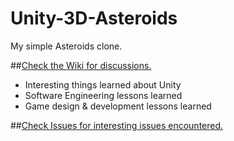 # Unity-3D-Asteroids
My simple Asteroids clone. 

##[Check the Wiki for discussions.](https://github.com/antfarmar/Unity-3D-Asteroids/wiki)
  * Interesting things learned about Unity
  * Software Engineering lessons learned
  * Game design & development lessons learned
  
##[Check Issues for interesting issues encountered.](https://github.com/antfarmar/Unity-3D-Asteroids/issues)
